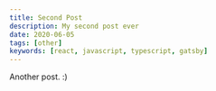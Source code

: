 ```yaml
---
title: Second Post
description: My second post ever
date: 2020-06-05
tags: [other]
keywords: [react, javascript, typescript, gatsby]
---
```


Another post. :)
